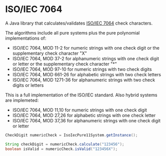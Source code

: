 ISO/IEC 7064
============

A Java library that calculates/validates [ISO/IEC 7064](https://github.com/homebeaver/ungueltig/wiki/ISO-IEC_7064) check characters.

The algorithms include all pure systems plus the pure polynomial implementations of:
* ISO/IEC 7064, MOD 11-2 for numeric strings with one check digit or the supplementary check character "X"
* ISO/IEC 7064, MOD 37-2 for alphanumeric strings with one check digit or letter or the supplementary check character "*"
* ISO/IEC 7064, MOD 97-10 for numeric strings with two check digits
* ISO/IEC 7064, MOD 661-26 for alphabetic strings with two check letters
* ISO/IEC 7064, MOD 1271-36 for alphanumeric strings with two check digits or letters

This is a full implementation of the ISO/IEC standard. Also hybrid systems are implemeted:
* ISO/IEC 7064, MOD 11,10 for numeric strings with one check digit
* ISO/IEC 7064, MOD 27,26 for alphabetic strings with one check letter
* ISO/IEC 7064, MOD 37,36 for alphanumeric strings with one check digit or letter

```java
CheckDigit numericCheck = IsoIecPure11System.getInstance();

String checkDigit = numericCheck.calculate("123456");
boolean isValid = numericCheck.isValid("123456X");
```
